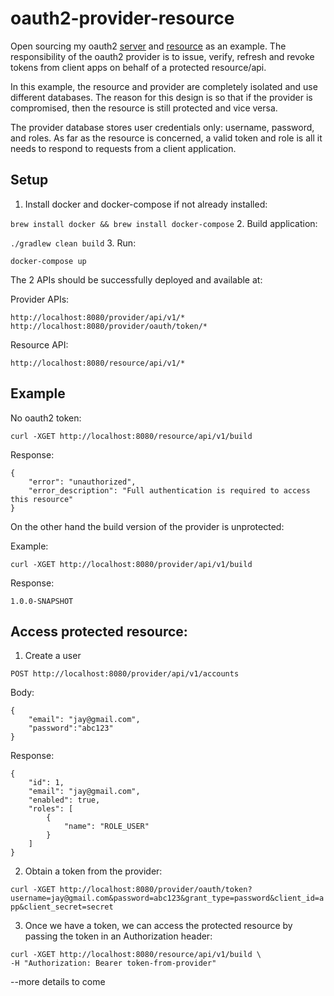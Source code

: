 # oauth2-provider-resource
Open sourcing my oauth2 [server](https://github.com/julesbond007/oauth2-provider-resource/tree/master/provider) and [resource](https://github.com/julesbond007/oauth2-provider-resource/tree/master/resource) as an example. The responsibility of the oauth2 provider is to issue, verify, refresh and revoke tokens from client apps on behalf of a protected resource/api.

In this example, the resource and provider are completely isolated and use different databases. The reason for this design is so that if the provider is compromised, then the resource is still protected and vice versa. 

The provider database stores user credentials only: username, password, and roles. As far as the resource is concerned, a valid token and role is all it needs to respond to requests from a client application.

Setup
-----

1. Install docker and docker-compose if not already installed:

  ```brew install docker && brew install docker-compose```
2. Build application: 

  ```./gradlew clean build```
3. Run: 

  ```docker-compose up```

The 2 APIs should be successfully deployed and available at:

Provider APIs: 

  ```http://localhost:8080/provider/api/v1/*```
  ```http://localhost:8080/provider/oauth/token/*```

Resource API: 

  ```http://localhost:8080/resource/api/v1/*```

Example
-------

No oauth2 token:

```curl -XGET http://localhost:8080/resource/api/v1/build```

Response:

```
{
    "error": "unauthorized",
    "error_description": "Full authentication is required to access this resource"
}
```

On the other hand the build version of the provider is unprotected:

Example:

```curl -XGET http://localhost:8080/provider/api/v1/build```

Response:

```
1.0.0-SNAPSHOT
```

Access protected resource:
--------------------------

1. Create a user

```POST http://localhost:8080/provider/api/v1/accounts```

Body:

```
{
	"email": "jay@gmail.com",
	"password":"abc123"
}
```

Response:

```
{
    "id": 1,
    "email": "jay@gmail.com",
    "enabled": true,
    "roles": [
        {
            "name": "ROLE_USER"
        }
    ]
}
```

2. Obtain a token from the provider:

```curl -XGET http://localhost:8080/provider/oauth/token?username=jay@gmail.com&password=abc123&grant_type=password&client_id=app&client_secret=secret```

3. Once we have a token, we can access the protected resource by passing the token in an Authorization header:

```
curl -XGET http://localhost:8080/resource/api/v1/build \
-H "Authorization: Bearer token-from-provider"
```

--more details to come
